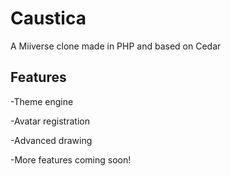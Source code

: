 # Caustica
A Miiverse clone made in PHP and based on Cedar

## Features
-Theme engine

-Avatar registration

-Advanced drawing

-More features coming soon!
